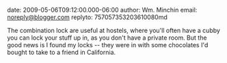 date: 2009-05-06T09:12:00.000-06:00
author: Wm. Minchin
email: noreply@blogger.com
replyto: 757057353203610080md

The combination lock are useful at hostels, where you'll often have a cubby you
can lock your stuff up in, as you don't have a private room. But the good news
is I found my locks -- they were in with some chocolates I'd bought to take to
a friend in California.
